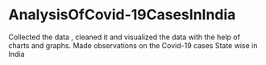 # AnalysisOfCovid-19CasesInIndia
Collected the data , cleaned it and visualized the data with the help of charts and graphs.
Made observations on the Covid-19 cases State wise in India
